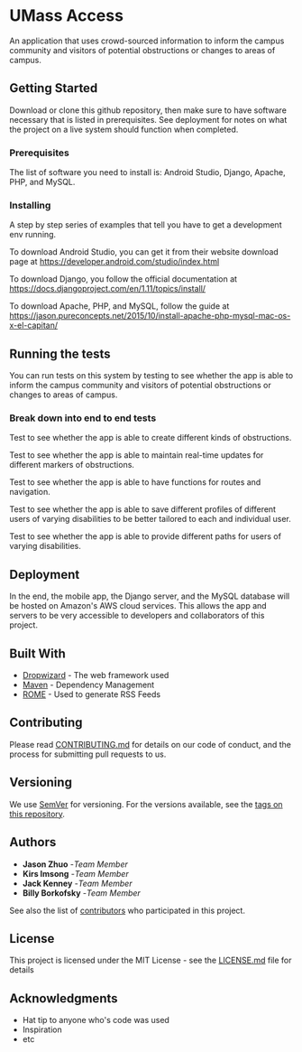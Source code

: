 
# UMass Access

An application that uses crowd-sourced information to inform the campus community and visitors of potential obstructions or changes to areas of campus.

## Getting Started

Download or clone this github repository, then make sure to have software necessary that is listed in prerequisites. See deployment for notes on what the project on a live system should function when completed.

### Prerequisites

The list of software you need to install is: Android Studio, Django, Apache, PHP, and MySQL.

### Installing

A step by step series of examples that tell you have to get a development env running.

To download Android Studio, you can get it from their website download page at https://developer.android.com/studio/index.html

To download Django, you follow the official documentation at https://docs.djangoproject.com/en/1.11/topics/install/

To download Apache, PHP, and MySQL, follow the guide at https://jason.pureconcepts.net/2015/10/install-apache-php-mysql-mac-os-x-el-capitan/

## Running the tests

You can run tests on this system by testing to see whether the app is able to inform the campus community and visitors of potential obstructions or changes to areas of campus.

### Break down into end to end tests

Test to see whether the app is able to create different kinds of obstructions.

Test to see whether the app is able to maintain real-time updates for different markers of obstructions.

Test to see whether the app is able to have functions for routes and navigation.

Test to see whether the app is able to save different profiles of different users of varying disabilities to be better tailored to each and individual user.

Test to see whether the app is able to provide different paths for users of varying disabilities.


## Deployment

In the end, the mobile app, the Django server, and the MySQL database will be hosted on Amazon's AWS cloud services. This allows the app and servers to be very accessible to developers and collaborators of this project.

## Built With

* [Dropwizard](http://www.dropwizard.io/1.0.2/docs/) - The web framework used
* [Maven](https://maven.apache.org/) - Dependency Management
* [ROME](https://rometools.github.io/rome/) - Used to generate RSS Feeds

## Contributing

Please read [CONTRIBUTING.md](https://gist.github.com/PurpleBooth/b24679402957c63ec426) for details on our code of conduct, and the process for submitting pull requests to us.

## Versioning

We use [SemVer](http://semver.org/) for versioning. For the versions available, see the [tags on this repository](https://github.com/your/project/tags).

## Authors

* **Jason Zhuo** -*Team Member*
* **Kirs Imsong** -*Team Member*
* **Jack Kenney** -*Team Member*
* **Billy Borkofsky** -*Team Member*

See also the list of [contributors](https://github.com/your/project/contributors) who participated in this project.

## License

This project is licensed under the MIT License - see the [LICENSE.md](LICENSE.md) file for details

## Acknowledgments

* Hat tip to anyone who's code was used
* Inspiration
* etc

